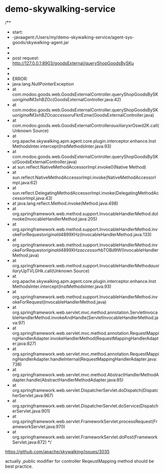 # demo-skywalking-service

/**
 * start:
 * -javaagent:/Users/my/demo-skywalking-service/agent-sys-goods/skywalking-agent.jar
 *
 *
 * post request: http://127.0.0.1:8903/goodsExternal/queryShopGoodsBySKu
 *
 *
 * ERROR:
 * java.lang.NullPointerException
 * 	at com.modoo.goods.web.GoodsExternalController.queryShopGoodsBySKu$original$M3xhBZOc(GoodsExternalController.java:42)
 * 	at com.modoo.goods.web.GoodsExternalController.queryShopGoodsBySKu$original$M3xhBZOc$accessor$uFknEznw(GoodsExternalController.java)
 * 	at com.modoo.goods.web.GoodsExternalController$auxiliary$xrOswd2K.call(Unknown Source)
 * 	at org.apache.skywalking.apm.agent.core.plugin.interceptor.enhance.InstMethodsInter.intercept(InstMethodsInter.java:93)
 * 	at com.modoo.goods.web.GoodsExternalController.queryShopGoodsBySKu(GoodsExternalController.java)
 * 	at sun.reflect.NativeMethodAccessorImpl.invoke0(Native Method)
 * 	at sun.reflect.NativeMethodAccessorImpl.invoke(NativeMethodAccessorImpl.java:62)
 * 	at sun.reflect.DelegatingMethodAccessorImpl.invoke(DelegatingMethodAccessorImpl.java:43)
 * 	at java.lang.reflect.Method.invoke(Method.java:498)
 * 	at org.springframework.web.method.support.InvocableHandlerMethod.doInvoke(InvocableHandlerMethod.java:205)
 * 	at org.springframework.web.method.support.InvocableHandlerMethod.invokeForRequest$original$d4899XHz(InvocableHandlerMethod.java:133)
 * 	at org.springframework.web.method.support.InvocableHandlerMethod.invokeForRequest$original$d4899XHz$accessor$hbTOBd9W(InvocableHandlerMethod.java)
 * 	at org.springframework.web.method.support.InvocableHandlerMethod$auxiliary$UpTVLGHk.call(Unknown Source)
 * 	at org.apache.skywalking.apm.agent.core.plugin.interceptor.enhance.InstMethodsInter.intercept(InstMethodsInter.java:93)
 * 	at org.springframework.web.method.support.InvocableHandlerMethod.invokeForRequest(InvocableHandlerMethod.java)
 * 	at org.springframework.web.servlet.mvc.method.annotation.ServletInvocableHandlerMethod.invokeAndHandle(ServletInvocableHandlerMethod.java:97)
 * 	at org.springframework.web.servlet.mvc.method.annotation.RequestMappingHandlerAdapter.invokeHandlerMethod(RequestMappingHandlerAdapter.java:827)
 * 	at org.springframework.web.servlet.mvc.method.annotation.RequestMappingHandlerAdapter.handleInternal(RequestMappingHandlerAdapter.java:738)
 * 	at org.springframework.web.servlet.mvc.method.AbstractHandlerMethodAdapter.handle(AbstractHandlerMethodAdapter.java:85)
 * 	at org.springframework.web.servlet.DispatcherServlet.doDispatch(DispatcherServlet.java:967)
 * 	at org.springframework.web.servlet.DispatcherServlet.doService(DispatcherServlet.java:901)
 * 	at org.springframework.web.servlet.FrameworkServlet.processRequest(FrameworkServlet.java:970)
 * 	at org.springframework.web.servlet.FrameworkServlet.doPost(FrameworkServlet.java:872)
 */
 
 
 https://github.com/apache/skywalking/issues/3035
 
actually ,public modifier for controller ReqeustMapping method should be best practice.